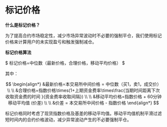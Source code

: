 # 标记价格

**什么是标记价格？**

为了提高合约市场稳定性，减少市场异常波动时不必要的强制平仓，我们使用标记价格来计算用户的未实现盈亏和触发强制减仓。

**标记价格算法**

$
标记价格=中位数（最新价格，合理价格，移动平均价格）
$

其中：

$$
\begin{align*}
&最新价格=本交易所中间价格 = 中位数（买1，卖1，成交价）
\\
\\
&合理价格=指数价格\times(1+上期资金费率\times\frac{当期时间距离下次收取资金费的时间 }{资金费率收取间隔})
\\
\\
&移动平均价格=指数价格 + 60分钟移动平均值 (价差)
\\
\\
&价差 = 本交易所中间价格 - 指数价格
\end{align*}
$$

标记价格同时考虑了现货指数价格及基差的移动平均值。移动平均值机制平滑过滤短时间内的合约价格波动，减少异常波动产生的不必要强制平仓。